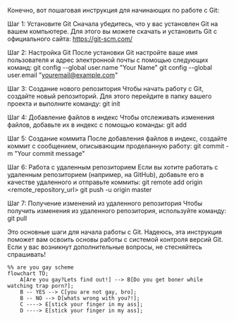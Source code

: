 Конечно, вот пошаговая инструкция для начинающих по работе с Git:

Шаг 1: Установите Git
Сначала убедитесь, что у вас установлен Git на вашем компьютере. Для этого вы можете скачать и установить Git с официального сайта: https://git-scm.com/

Шаг 2: Настройка Git
После установки Git настройте ваше имя пользователя и адрес электронной почты с помощью следующих команд:
git config --global user.name "Your Name"
git config --global user.email "youremail@example.com"


Шаг 3: Создание нового репозитория
Чтобы начать работу с Git, создайте новый репозиторий. Для этого перейдите в папку вашего проекта и выполните команду:
git init


Шаг 4: Добавление файлов в индекс
Чтобы отслеживать изменения файлов, добавьте их в индекс с помощью команды:
git add <file>


Шаг 5: Создание коммита
После добавления файлов в индекс, создайте коммит с сообщением, описывающим проделанную работу:
git commit -m "Your commit message"


Шаг 6: Работа с удаленным репозиторием
Если вы хотите работать с удаленным репозиторием (например, на GitHub), добавьте его в качестве удаленного и отправьте коммиты:
git remote add origin <remote_repository_url>
git push -u origin master


Шаг 7: Получение изменений из удаленного репозитория
Чтобы получить изменения из удаленного репозитория, используйте команду:
git pull


Это основные шаги для начала работы с Git. Надеюсь, эта инструкция поможет вам освоить основы работы с системой контроля версий Git. Если у вас возникнут дополнительные вопросы, не стесняйтесь спрашивать!

```mermaid
%% are you gay scheme
flowchart TD;
    A[Are you gay?Lets find out!] --> B[Do you get boner while watching trap porn?];
    B -- YES --> C[you are not gay, bro];
    B -- NO --> D[whats wrong with you?!];
    C ----> E[stick your finger in my ass];   	
    D ----> E[stick your finger in my ass];
```
